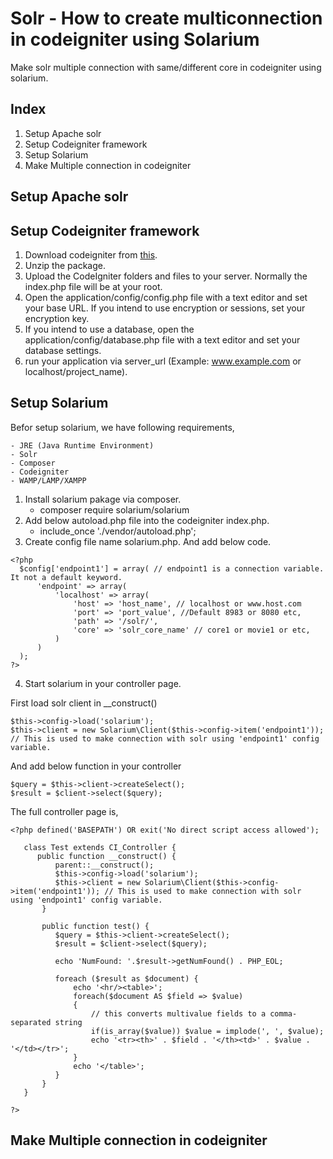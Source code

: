# Solr - How to create multiconnection in codeigniter using Solarium

Make solr multiple connection with same/different core in codeigniter using solarium.

## Index

1. Setup Apache solr
2. Setup Codeigniter framework
3. Setup Solarium
4. Make Multiple connection in codeigniter

## Setup Apache solr

## Setup Codeigniter framework

1. Download codeigniter from [this](https://codeload.github.com/bcit-ci/CodeIgniter/zip/3.1.10).
2. Unzip the package.
3. Upload the CodeIgniter folders and files to your server. Normally the index.php file will be at your root.
4. Open the application/config/config.php file with a text editor and set your base URL. If you intend to use encryption or sessions, set your encryption key.
5. If you intend to use a database, open the application/config/database.php file with a text editor and set your database settings.
6. run your application via server_url (Example: www.example.com or localhost/project_name).

## Setup Solarium

Befor setup solarium, we have following requirements,

```
- JRE (Java Runtime Environment)
- Solr
- Composer
- Codeigniter
- WAMP/LAMP/XAMPP
```
1. Install solarium pakage via composer.
      - composer require solarium/solarium
2. Add below autoload.php file into the codeigniter index.php.
      - include_once './vendor/autoload.php';
3. Create config file name solarium.php. And add below code.
```
<?php
  $config['endpoint1'] = array( // endpoint1 is a connection variable. It not a default keyword.
      'endpoint' => array(
          'localhost' => array(
              'host' => 'host_name', // localhost or www.host.com
              'port' => 'port_value', //Default 8983 or 8080 etc,
              'path' => '/solr/',
              'core' => 'solr_core_name' // core1 or movie1 or etc,
          )
      )
  );
?>
```
4. Start solarium in your controller page.

  First load solr client in __construct()
  ```
$this->config->load('solarium');
$this->client = new Solarium\Client($this->config->item('endpoint1')); // This is used to make connection with solr using 'endpoint1' config variable.
  ```
  
  And add below function in your controller
  
  ```
$query = $this->client->createSelect();
$result = $client->select($query);
  ```
  
  The full controller page is,
  
  ```
  <?php defined('BASEPATH') OR exit('No direct script access allowed');
  
     class Test extends CI_Controller {
        public function __construct() {
            parent::__construct();
            $this->config->load('solarium');
            $this->client = new Solarium\Client($this->config->item('endpoint1')); // This is used to make connection with solr using 'endpoint1' config variable.
         }

         public function test() {
            $query = $this->client->createSelect();
            $result = $client->select($query);

            echo 'NumFound: '.$result->getNumFound() . PHP_EOL;

            foreach ($result as $document) {
                echo '<hr/><table>';
                foreach($document AS $field => $value)
                {
                    // this converts multivalue fields to a comma-separated string
                    if(is_array($value)) $value = implode(', ', $value);
                    echo '<tr><th>' . $field . '</th><td>' . $value . '</td></tr>';
                }
                echo '</table>';
            }
         }
     }

  ?>
  ```
## Make Multiple connection in codeigniter
